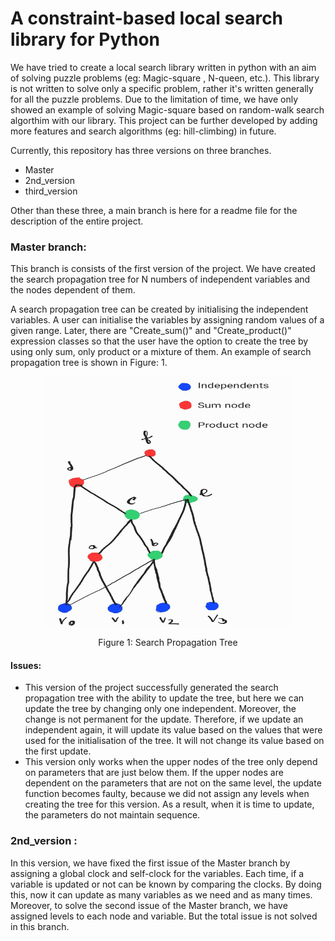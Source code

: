 # A constraint-based local search library for Python

We have tried to create a local search library written in python with an aim of solving puzzle problems (eg: Magic-square , N-queen, etc.).  This library is not written to solve only a specific problem, rather it's written generally for all the puzzle problems. Due to the limitation of time, we have only showed an example of solving Magic-square based on random-walk search algorthim with our library. This project can be further developed by adding more features and search algorithms (eg: hill-climbing) in future. 

Currently, this repository has three versions on three branches. 
- Master
- 2nd_version
- third_version

Other than these three, a main branch is here for a readme file for the description of the entire project.

### Master branch:
This branch is consists of the first version of the project. We have created the search propagation tree for N numbers of independent variables and the nodes dependent of them.

A search propagation tree can be created by initialising the independent variables. A user can initialise the variables by assigning random values of a given range. Later, there are "Create_sum()" and "Create_product()" expression classes so that the user have the option to create the tree by using only sum, only product or a mixture of them. An example of search propagation tree is shown in Figure: 1.

<p align="center">
<img src="331434010_1258854395046835_4817167728494435071_n.jpg" width="400" height="400">
</p>
<p align ="center">
Figure 1: Search Propagation Tree
</p>

#### Issues: 
- This version of the project successfully generated the search propagation tree with the ability to update the tree, but here we can update the tree by changing only one independent. Moreover, the change is not permanent for the update. Therefore, if we update an independent again, it will update its value based on the values that were used for the initialisation of the tree. It will not change its value based on the first update. 
- This version only works when the upper nodes of the tree only depend on parameters that are just below them. If the upper nodes are dependent on the parameters that are not on the same level, the update function becomes faulty, because we did not assign any levels when creating the tree for this version. As a result, when it is time to update, the parameters do not maintain sequence. 

### 2nd_version :
In this version, we have fixed the first issue of the Master branch by assigning a global clock and self-clock for the variables. Each time, if a variable is updated or not can be known by comparing the clocks. By doing this, now it can update as many variables as we need and as many times. Moreover,  to solve the second issue of the Master branch, we have assigned levels to each node and variable. But the total issue is not solved in this branch. 



